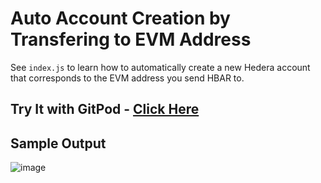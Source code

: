 # Auto Account Creation by Transfering to EVM Address

See `index.js` to learn how to automatically create a new Hedera account that corresponds to the EVM address you send HBAR to.

## Try It with GitPod - [Click Here](https://gitpod.io/#https://github.com/ed-marquez/hedera-auto-account-creation-transfer-to-evm)

## Sample Output
![image](https://github.com/ed-marquez/hedera-auto-account-creation-transfer-to-evm/assets/72571340/1eba60b0-0ab2-417c-bdfe-99d5dd5d9843)

